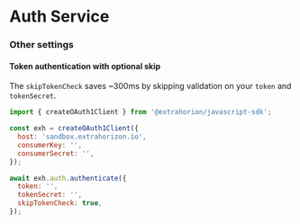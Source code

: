 # Auth Service

### Other settings

#### Token authentication with optional skip

The `skipTokenCheck` saves \~300ms by skipping validation on your `token` and `tokenSecret`.

```javascript
import { createOAuth1Client } from '@extrahorion/javascript-sdk';

const exh = createOAuth1Client({
  host: 'sandbox.extrahorizon.io',
  consumerKey: '',
  consumerSecret: '',
});

await exh.auth.authenticate({
  token: '',
  tokenSecret: '',
  skipTokenCheck: true,
});
```
